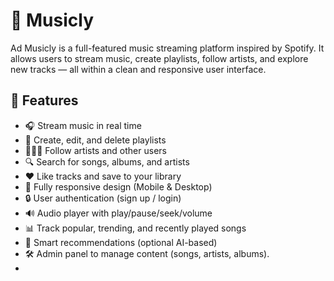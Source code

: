 # 🎵 Musicly

Ad Musicly is a full-featured music streaming platform inspired by Spotify. It allows users to stream music, create playlists, follow artists, and explore new tracks — all within a clean and responsive user interface.

## 🚀 Features

- 🎧 Stream music in real time
- 📁 Create, edit, and delete playlists
- 🧑‍🤝‍🧑 Follow artists and other users
- 🔍 Search for songs, albums, and artists
- ❤️ Like tracks and save to your library
- 📱 Fully responsive design (Mobile & Desktop)
- 🔒 User authentication (sign up / login)
- 🔊 Audio player with play/pause/seek/volume
- 📊 Track popular, trending, and recently played songs
- 🧠 Smart recommendations (optional AI-based)
- 🛠️ Admin panel to manage content (songs, artists, albums).
- 
